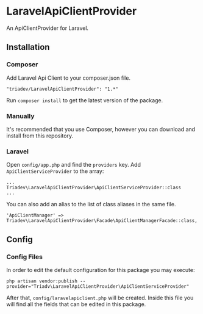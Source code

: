 # LaravelApiClientProvider
An ApiClientProvider for Laravel.

## Installation

### Composer
Add Laravel Api Client to your composer.json file.
```
"triadev/LaravelApiClientProvider": "1.*"
```

Run `composer install` to get the latest version of the package.

### Manually
It's recommended that you use Composer, however you can download and install from this repository.

### Laravel
Open `config/app.php` and find the `providers` key. Add `ApiClientServiceProvider` to the array:
```
...
Triadev\LaravelApiClientProvider\ApiClientServiceProvider::class
...
```

You can also add an alias to the list of class aliases in the same file.
```
'ApiClientManager' => Triadev\LaravelApiClientProvider\Facade\ApiClientManagerFacade::class,
```

## Config

### Config Files
In order to edit the default configuration for this package you may execute:
```
php artisan vendor:publish --provider="Triadv\LaravelApiClientProvider\ApiClientServiceProvider"
```

After that, `config/laravelapiclient.php` will be created.
Inside this file you will find all the fields that can be edited in this package.